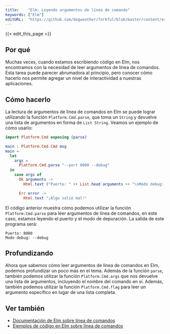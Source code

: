 ```yaml
---
title:    "Elm: Leyendo argumentos de línea de comando"
keywords: ["Elm"]
editURL:  "https://github.com/dogweather/forkful/blob/master/content/es/elm/reading-command-line-arguments.md"
---
```


{{< edit_this_page >}}

## Por qué
Muchas veces, cuando estamos escribiendo código en Elm, nos encontramos con la necesidad de leer argumentos de línea de comandos. Esta tarea puede parecer abrumadora al principio, pero conocer cómo hacerlo nos permite agregar un nivel de interactividad a nuestras aplicaciones.

## Cómo hacerlo
La lectura de argumentos de línea de comandos en Elm se puede lograr utilizando la función `Platform.Cmd.parse`, que toma un `String` y devuelve una lista de argumentos en forma de `List String`. Veamos un ejemplo de cómo usarlo:

```Elm
import Platform.Cmd exposing (parse)

main : Platform.Cmd.Cmd msg
main =
  let
    args =
      Platform.Cmd.parse "--port 8080 --debug"
  in
    case args of
      Ok arguments ->
        Html.text ("Puerto: " ++ List.head arguments ++ "\nModo debug: " ++ List.head (List.tail arguments))

      Err error ->
        Html.text "¡Algo salió mal!"
```
El código anterior muestra cómo podemos utilizar la función `Platform.Cmd.parse` para leer argumentos de línea de comandos, en este caso, estamos leyendo el puerto y el modo de depuración. La salida de este programa será:

```
Puerto: 8080
Modo debug: --debug
```

## Profundizando
Ahora que sabemos cómo leer argumentos de línea de comandos en Elm, podemos profundizar un poco más en el tema. Además de la función `parse`, también podemos utilizar la función `Platform.Cmd.args` que nos devuelve una lista de argumentos, incluyendo el nombre del comando en sí. Además, también podemos utilizar la función `Platform.Cmd.flag` para leer un argumento específico en lugar de una lista completa.

## Ver también
- [Documentación de Elm sobre línea de comandos](https://package.elm-lang.org/packages/elm/core/latest/Platform-Cmd)
- [Ejemplos de código en Elm sobre línea de comandos](https://github.com/elm/project-scaffolding/tree/master/command-line-app)